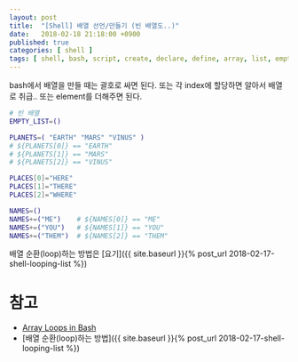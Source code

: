 ```yaml
---
layout: post
title:  "[Shell] 배열 선언/만들기 (빈 배열도..)"
date:   2018-02-18 21:18:00 +0900
published: true
categories: [ shell ]
tags: [ shell, bash, script, create, declare, define, array, list, empty, append ]
---
```


bash에서 배열을 만들 때는 괄호로 싸면 된다. 또는 각 index에 할당하면 알아서 배열로 취급.. 또는 element를 더해주면 된다.

```bash
# 빈 배열
EMPTY_LIST=()

PLANETS=( "EARTH" "MARS" "VINUS" )
# ${PLANETS[0]} == "EARTH"
# ${PLANETS[1]} == "MARS"
# ${PLANETS[2]} == "VINUS"

PLACES[0]="HERE"
PLACES[1]="THERE"
PLACES[2]="WHERE"

NAMES=()
NAMES+=("ME")    # ${NAMES[0]} == "ME"
NAMES+=("YOU")   # ${NAMES[1]} == "YOU"
NAMES+=("THEM")  # ${NAMES[2]} == "THEM"
```

배열 순환(loop)하는 방법은 [요기]({{ site.baseurl }}{% post_url 2018-02-17-shell-looping-list %})



# 참고

- [Array Loops in Bash](http://stackabuse.com/array-loops-in-bash/)
- [배열 순환(loop)하는 방법]({{ site.baseurl }}{% post_url 2018-02-17-shell-looping-list %})
